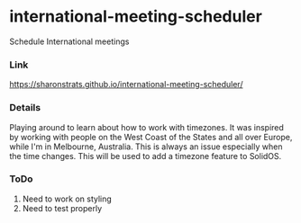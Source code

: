 # international-meeting-scheduler
Schedule International meetings

### Link

https://sharonstrats.github.io/international-meeting-scheduler/

### Details

Playing around to learn about how to work with timezones. It was inspired by working with 
people on the West Coast of the States and all over Europe, while I'm in Melbourne, Australia.
This is always an issue especially when the time changes. This will be used to add a timezone
feature to SolidOS.

### ToDo

1. Need to work on styling
2. Need to test properly
